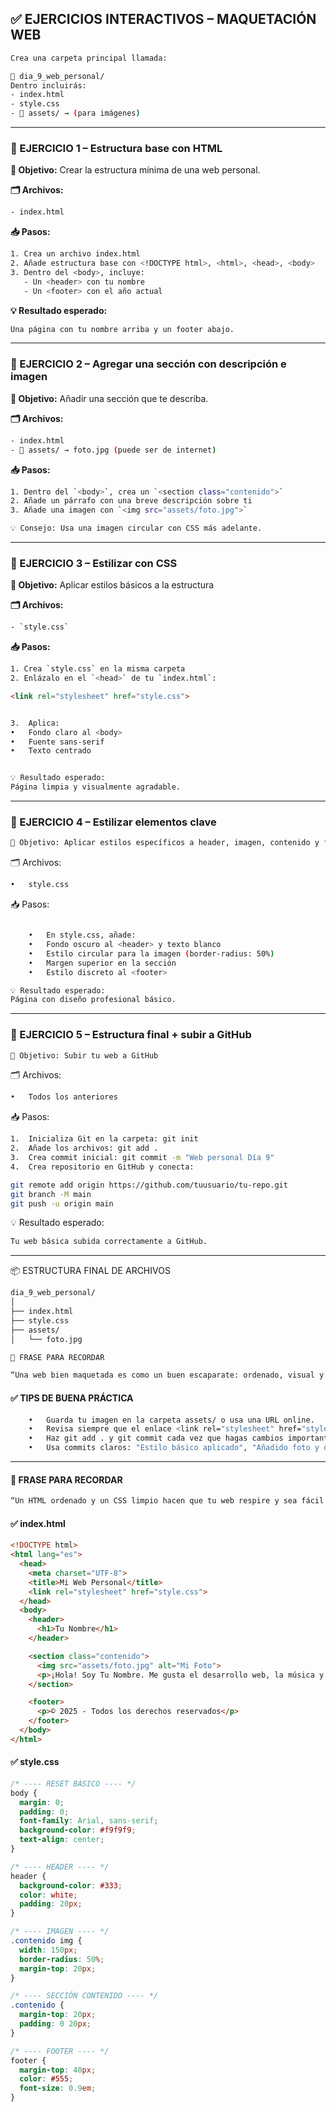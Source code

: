 ## ✅ EJERCICIOS INTERACTIVOS – MAQUETACIÓN WEB
```bash
Crea una carpeta principal llamada: 
``` 
```bash
📁 dia_9_web_personal/  
Dentro incluirás:  
- index.html
- style.css
- 📁 assets/ → (para imágenes)
```
---

### 📘 EJERCICIO 1 – Estructura base con HTML

**🎯 Objetivo:** Crear la estructura mínima de una web personal.

**🗂 Archivos:**  
```bash
- index.html
```
**📥 Pasos:**
```bash
1. Crea un archivo index.html
2. Añade estructura base con <!DOCTYPE html>, <html>, <head>, <body>
3. Dentro del <body>, incluye:
   - Un <header> con tu nombre
   - Un <footer> con el año actual
```
**💡 Resultado esperado:**  
```bash
Una página con tu nombre arriba y un footer abajo.
```
---

### 📘 EJERCICIO 2 – Agregar una sección con descripción e imagen

**🎯 Objetivo:** Añadir una sección que te describa.

**🗂 Archivos:**  
```bash
- index.html  
- 📁 assets/ → foto.jpg (puede ser de internet)
```
**📥 Pasos:**
```bash
1. Dentro del `<body>`, crea un `<section class="contenido">`
2. Añade un párrafo con una breve descripción sobre ti
3. Añade una imagen con `<img src="assets/foto.jpg">`
```
```bash
💡 Consejo: Usa una imagen circular con CSS más adelante.
```
---
### 📘 EJERCICIO 3 – Estilizar con CSS

**🎯 Objetivo:** Aplicar estilos básicos a la estructura

 **🗂 Archivos:**
```bash
- `style.css`
```
 **📥 Pasos:**
```bash
1. Crea `style.css` en la misma carpeta
2. Enlázalo en el `<head>` de tu `index.html`:
```
```html
<link rel="stylesheet" href="style.css">
```
```bash

3.	Aplica:
•	Fondo claro al <body>
•	Fuente sans-serif
•	Texto centrado
```

```bash

💡 Resultado esperado:
Página limpia y visualmente agradable.
```
---

### 📘 EJERCICIO 4 – Estilizar elementos clave
```bash
🎯 Objetivo: Aplicar estilos específicos a header, imagen, contenido y footer
```

 🗂 Archivos:
```bash
•	style.css
```

 📥 Pasos:
```bash

	•	En style.css, añade:
	•	Fondo oscuro al <header> y texto blanco
	•	Estilo circular para la imagen (border-radius: 50%)
	•	Margen superior en la sección
	•	Estilo discreto al <footer>
```
```bash
💡 Resultado esperado:
Página con diseño profesional básico.
```
---
### 📘 EJERCICIO 5 – Estructura final + subir a GitHub
```bash
🎯 Objetivo: Subir tu web a GitHub
```

 🗂 Archivos:
```bash
•	Todos los anteriores
```

 📥 Pasos:
```bash
1.	Inicializa Git en la carpeta: git init
2.	Añade los archivos: git add .
3.	Crea commit inicial: git commit -m "Web personal Día 9"
4.	Crea repositorio en GitHub y conecta:
```
```bash
git remote add origin https://github.com/tuusuario/tu-repo.git
git branch -M main
git push -u origin main
```

 💡 Resultado esperado:
```bash
Tu web básica subida correctamente a GitHub.
```
---

 📦 ESTRUCTURA FINAL DE ARCHIVOS
```bash
dia_9_web_personal/
│
├── index.html
├── style.css
├── assets/
│   └── foto.jpg
```
```bash
🧠 FRASE PARA RECORDAR

“Una web bien maquetada es como un buen escaparate: ordenado, visual y fácil de recorrer.”
```
#### ✅ TIPS DE BUENA PRÁCTICA
```bash
	•	Guarda tu imagen en la carpeta assets/ o usa una URL online.
	•	Revisa siempre que el enlace <link rel="stylesheet" href="style.css"> esté bien escrito.
	•	Haz git add . y git commit cada vez que hagas cambios importantes.
	•	Usa commits claros: "Estilo básico aplicado", "Añadido foto y descripción", etc.
```
---

#### 🧠 FRASE PARA RECORDAR
```bash
“Un HTML ordenado y un CSS limpio hacen que tu web respire y sea fácil de mantener.”
```
#### ✅ index.html

```html
<!DOCTYPE html>
<html lang="es">
  <head>
    <meta charset="UTF-8">
    <title>Mi Web Personal</title>
    <link rel="stylesheet" href="style.css">
  </head>
  <body>
    <header>
      <h1>Tu Nombre</h1>
    </header>

    <section class="contenido">
      <img src="assets/foto.jpg" alt="Mi Foto">
      <p>¡Hola! Soy Tu Nombre. Me gusta el desarrollo web, la música y viajar. Estoy aprendiendo a maquetar páginas web.</p>
    </section>

    <footer>
      <p>© 2025 - Todos los derechos reservados</p>
    </footer>
  </body>
</html>
```
#### ✅ style.css
```CSS
/* ---- RESET BÁSICO ---- */
body {
  margin: 0;
  padding: 0;
  font-family: Arial, sans-serif;
  background-color: #f9f9f9;
  text-align: center;
}

/* ---- HEADER ---- */
header {
  background-color: #333;
  color: white;
  padding: 20px;
}

/* ---- IMAGEN ---- */
.contenido img {
  width: 150px;
  border-radius: 50%;
  margin-top: 20px;
}

/* ---- SECCIÓN CONTENIDO ---- */
.contenido {
  margin-top: 20px;
  padding: 0 20px;
}

/* ---- FOOTER ---- */
footer {
  margin-top: 40px;
  color: #555;
  font-size: 0.9em;
}
```
